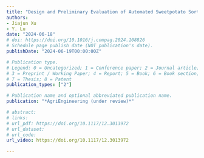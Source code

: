 ```yaml
---
title: "Design and Preliminary Evaluation of Automated Sweetpotato Sorting Mechanisms"
authors: 
- Jiajun Xu
- Y. Lu
date: "2024-06-18"
# doi: https://doi.org/10.1016/j.compag.2024.108826
# Schedule page publish date (NOT publication's date).
publishDate: "2024-06-19T00:00:00Z"

# Publication type.
# Legend: 0 = Uncategorized; 1 = Conference paper; 2 = Journal article;
# 3 = Preprint / Working Paper; 4 = Report; 5 = Book; 6 = Book section;
# 7 = Thesis; 8 = Patent
publication_types: ["2"]

# Publication name and optional abbreviated publication name.
publication: "*AgriEngineering (under review)*"

# abstract: 
# links: 
# url_pdf: https://doi.org/10.1117/12.3013972
# url_dataset:
# url_code: 
url_video: https://doi.org/10.1117/12.3013972

---
```

